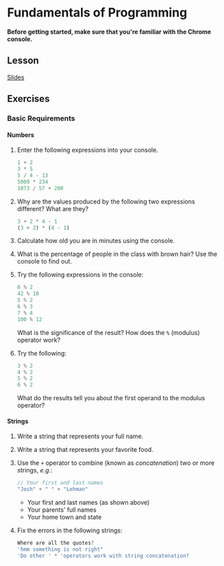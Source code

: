 # Fundamentals of Programming

**Before getting started, make sure that you're familiar with the Chrome console.**

## Lesson

[Slides](https://docs.google.com/presentation/d/1dIf2rPBNEp6MUqTNvPfpgNy3lf2VRjg_n297cGU5re4/embed?start=false&loop=false&delayms=3000)

## Exercises

### Basic Requirements

#### Numbers

1. Enter the following expressions into your console.

   ```js
   1 + 2
   3 * 5
   5 / 4 - 13
   5000 * 234
   1073 / 57 + 200
   ```

2. Why are the values produced by the following two expressions different? What
   are they?

   ```js
   3 + 2 * 4 - 1
   (3 + 2) * (4 - 1)
   ```

3. Calculate how old you are in minutes using the console.

4. What is the percentage of people in the class with brown hair? Use the
   console to find out.

5. Try the following expressions in the console:

   ```js
   6 % 2
   42 % 10
   5 % 2
   6 % 3
   7 % 4
   100 % 12
   ```

   What is the significance of the result? How does the `%` (modulus) operator
   work?

6. Try the following:

   ```js
   3 % 2
   4 % 2
   5 % 2
   6 % 2
   ```

   What do the results tell you about the first operand to the modulus operator?

#### Strings

1. Write a string that represents your full name.

2. Write a string that represents your favorite food.

3. Use the `+` operator to combine (known as *concatenation*) two or more
   strings, *e.g.*:

   ```js
   // Your first and last names
   "Josh" + " " + "Lehman"
   ```

   + Your first and last names (as shown above)
   + Your parents' full names
   + Your home town and state

4. Fix the errors in the following strings:

   ```js
   Where are all the quotes?
   'hmm something is not right"
   'Do other ' * 'operators work with string concatenation?
   ```
